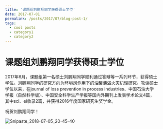 ```yaml
---
title: '课题组刘鹏翔同学获得硕士学位'
date: 2017-07-01
permalink: /posts/2017/07/blog-post-1/
tags:
  - cool posts
  - category1
  - category2
---
```


# 课题组刘鹏翔同学获得硕士学位

2017年6月，课题组第一名硕士刘鹏翔同学顺利通过答辩等一系列环节，获得硕士学位。刘鹏翔同学的研究方向为环境风作用下的油罐沸溢火灾机理研究。攻读硕士学位以来，在journal of loss prevention in process industries、中国石油大学学报（自然科学版）、中国安全科学生产学报等国内外期刊上发表学术论文4篇，其中sci、ei收录2篇，并获得2016年度国家研究生奖学金。

祝贺刘鹏翔同学！

 ![Snipaste_2018-07-05_20-45-40](E:\desktop\Snipaste_2018-07-05_20-45-40.png)